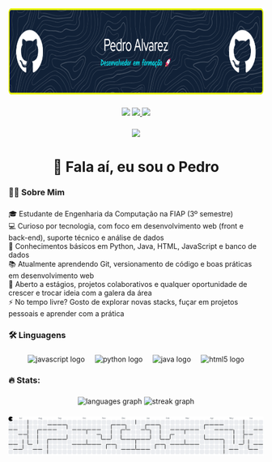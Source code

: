 <div align="center">
  <img height="170" src="https://raw.githubusercontent.com/pedro-alvarez/pedro-alvarez/refs/heads/main/github-header-image.png"  />
</div>

###

<div align="center">  
  <a href="www.linkedin.com/in/pedroalvarezcerto" target="_blank">
   <img src="https://img.shields.io/badge/-LinkedIn-%230077B5?style=for-the-badge&logo=linkedin&logoColor=white"></a>

  <a href="malito:pedro.a.certo@gmail.com" target="_blank">
   <img src="https://img.shields.io/badge/-Gmail-%23333?style=for-the-badge&logo=gmail&logoColor=white" target="_blank">
 
  <a href="https://www.instagram.com/alvzpedro/" target="_blank">
    <img src="https://img.shields.io/badge/-Instagram-%23E4405F?style=for-the-badge&logo=instagram&logoColor=white"></a>
  
</div>


###

<div align="center">
  <img src="https://visitor-badge.laobi.icu/badge?page_id=pedro-alvarez.pedro-alvarez&"  />
</div>

###

<h1 align="center">👋 Fala aí, eu sou o Pedro</h1>

###

<h3 align="left">👩‍💻  Sobre Mim</h3>

###

<p align="left">🎓 Estudante de Engenharia da Computação na FIAP (3º semestre)<br>💻 Curioso por tecnologia, com foco em desenvolvimento web (front e back-end), suporte técnico e análise de dados<br>🔧 Conhecimentos básicos em Python, Java, HTML, JavaScript e banco de dados<br>📚 Atualmente aprendendo Git, versionamento de código e boas práticas em desenvolvimento web<br>🚀 Aberto a estágios, projetos colaborativos e qualquer oportunidade de crescer e trocar ideia com a galera da área<br>⚡ No tempo livre? Gosto de explorar novas stacks, fuçar em projetos pessoais e aprender com a prática</p>

###

<h3 align="left">🛠 Linguagens</h3>

###

<div align="center">
  <img src="https://cdn.jsdelivr.net/gh/devicons/devicon/icons/javascript/javascript-original.svg" height="40" alt="javascript logo"  />
  <img width="12" />
  <img src="https://cdn.jsdelivr.net/gh/devicons/devicon/icons/python/python-original.svg" height="40" alt="python logo"  />
  <img width="12" />
  <img src="https://cdn.jsdelivr.net/gh/devicons/devicon/icons/java/java-original.svg" height="40" alt="java logo"  />
  <img width="12" />
  <img src="https://cdn.jsdelivr.net/gh/devicons/devicon/icons/html5/html5-original.svg" height="40" alt="html5 logo"  />
</div>

###

<h3 align="left">🔥   Stats:</h3>

###

<div align="center">
  <img src="https://github-readme-stats.vercel.app/api/top-langs?username=pedro-alvarez&locale=en&hide_title=false&layout=compact&card_width=320&langs_count=5&theme=dracula&hide_border=false&order=2" height="150" alt="languages graph"  />
  <img src="https://streak-stats.demolab.com?user=pedro-alvarez&locale=en&mode=daily&theme=dracula&hide_border=false&border_radius=5&order=3" height="150" alt="streak graph"  />
</div>

###

<picture>
  <source media="(prefers-color-scheme: dark)" srcset="https://raw.githubusercontent.com/pedro-alvarez/pedro-alvarez/output/pacman-contribution-graph-dark.svg">
  <source media="(prefers-color-scheme: light)" srcset="https://raw.githubusercontent.com/pedro-alvarez/pedro-alvarez/output/pacman-contribution-graph.svg">
  <img alt="pacman contribution graph" src="https://raw.githubusercontent.com/pedro-alvarez/pedro-alvarez/output/pacman-contribution-graph.svg">
</picture>

###
